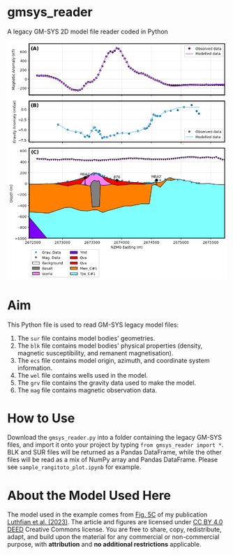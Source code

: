 # gmsys_reader
A legacy GM-SYS 2D model file reader coded in Python

![Rangitoto 2.5D model originally created in GM-SYS.](https://github.com/aluthfian/gmsys_reader/blob/main/example_rangitoto_luthfian23.png)

# Aim
This Python file is used to read GM-SYS legacy model files:
1. The `sur` file contains model bodies' geometries.
2. The `blk` file contains model bodies' physical properties (density, magnetic susceptibility, and remanent magnetisation).
3. The `ecs` file contains model origin, azimuth, and coordinate system information.
4. The `wel` file contains wells used in the model.
5. The `grv` file contains the gravity data used to make the model.
6. The `mag` file contains magnetic observation data.

# How to Use
Download the `gmsys_reader.py` into a folder containing the legacy GM-SYS files, and import it onto your project by typing `from gmsys_reader import *`. BLK and SUR files will be returned as a Pandas DataFrame, while the other files will be read as a mix of NumPy array and Pandas DataFrame. Please see `sample_rangitoto_plot.ipynb` for example.

# About the Model Used Here
The model used in the example comes from [Fig. 5C](https://www.sciencedirect.com/science/article/pii/S0377027323000811#f0025) of my publication [Luthfian et al. (2023)](https://www.sciencedirect.com/science/article/pii/S0377027323000811). The article and figures are licensed under [CC BY 4.0 DEED](https://creativecommons.org/licenses/by/4.0/) Creative Commons license. You are free to share, copy, redistribute, adapt, and build upon the material for any commercial or non-commercial purpose, with **attribution** and **no additional restrictions** applicable.
